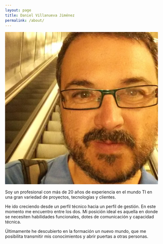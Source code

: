 ```yaml
---
layout: page
title: Daniel Villanueva Jiménez
permalink: /about/
---
```


![png](/images/me.jpg)

Soy un profesional con más de 20 años de experiencia en el mundo TI en una gran variedad de proyectos, tecnologías y clientes.

He ido creciendo desde un perfil técnico hacia un perfil de gestión. En este momento me encuentro entre los dos. Mi posición ideal es aquella en donde se necesiten habilidades funcionales, dotes de comunicación y capacidad técnica.

Últimamente he descubierto en la formación un nuevo mundo, que me posibilita transmitir mis conocimientos y abrir puertas a otras personas.

